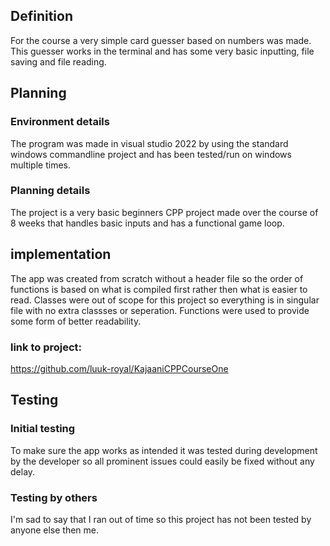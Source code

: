 ## Definition
For the course a very simple card guesser based on numbers was made. This guesser works in the terminal and has some very basic inputting, file saving and file reading. 

## Planning
### Environment details
The program was made in visual studio 2022 by using the standard windows commandline project and has been tested/run on windows multiple times.
### Planning details
The project is a very basic beginners CPP project made over the course of 8 weeks that handles basic inputs and has a functional game loop.

## implementation
The app was created from scratch without a header file so the order of functions is based on what is compiled first rather then what is easier to read.
Classes were out of scope for this project so everything is in singular file with no extra classses or seperation. Functions were used to provide some form of better readability.
### link to project:
https://github.com/luuk-royal/KajaaniCPPCourseOne

## Testing
### Initial testing
To make sure the app works as intended it was tested during development by the developer so all prominent issues could easily be fixed without any delay.
### Testing by others
I'm sad to say that I ran out of time so this project has not been tested by anyone else then me.